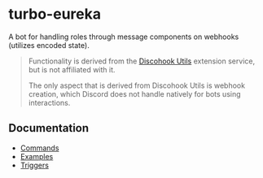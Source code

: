 # turbo-eureka

A bot for handling roles through message components on webhooks (utilizes encoded state).

> Functionality is derived from the [Discohook Utils](https://dutils.shay.cat/) extension service, but is not affiliated with it.
>
> The only aspect that is derived from Discohook Utils is webhook creation, which Discord does not handle natively for bots using interactions.

## Documentation

- [Commands](./docs/commands.md)
- [Examples](./docs/examples)
- [Triggers](./docs/triggers#readme)
